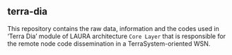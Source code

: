 ## terra-dia
This repository contains the raw data, information and the codes used in ‘Terra Dia’ module of LAURA architecture `Core Layer` that is responsible for the remote node code dissemination in a TerraSystem-oriented WSN.
